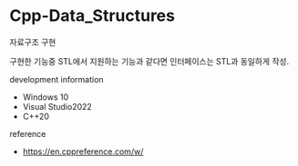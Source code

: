 # Cpp-Data_Structures
자료구조 구현

구현한 기능중 STL에서 지원하는 기능과 같다면 인터페이스는 STL과 동일하게 작성.

development information
- Windows 10
- Visual Studio2022
- C++20

reference
- https://en.cppreference.com/w/
